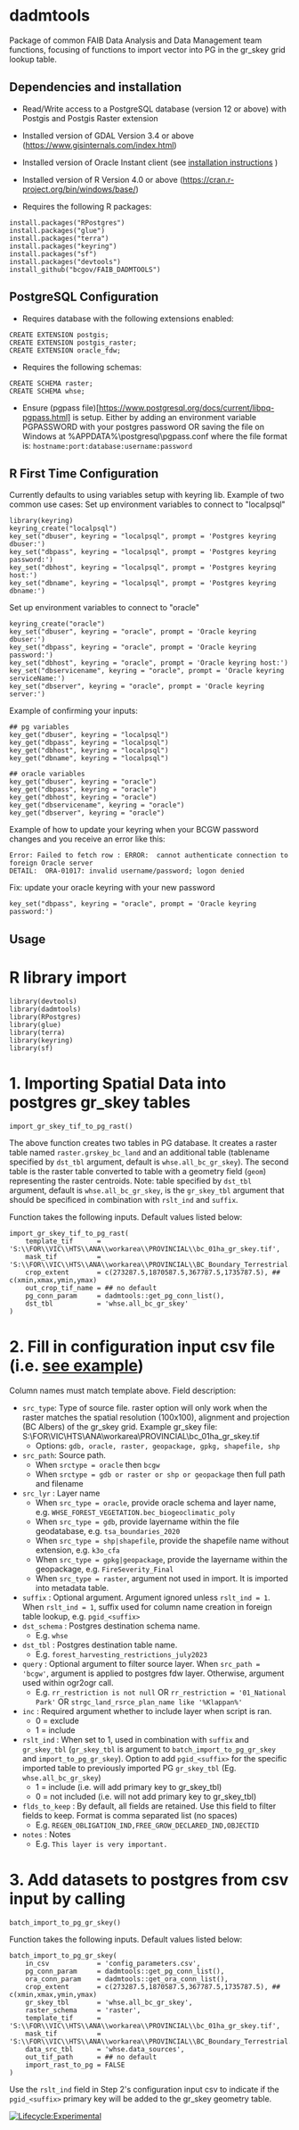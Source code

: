 # dadmtools
Package of common FAIB Data Analysis and Data Management team functions, focusing of functions to import vector into PG in the gr_skey grid lookup table.

## Dependencies and installation
 - Read/Write access to a PostgreSQL database (version 12 or above) with Postgis and Postgis Raster extension

 - Installed version of GDAL Version 3.4 or above (https://www.gisinternals.com/index.html)
 
 - Installed version of Oracle Instant client (see  [installation instructions](oracle_fdw_install.md) )

 - Installed version of R Version 4.0 or above (https://cran.r-project.org/bin/windows/base/)

 - Requires the following R packages:
 ```
 install.packages("RPostgres")
 install.packages("glue")
 install.packages("terra")
 install.packages("keyring")
 install.packages("sf")
 install.packages("devtools")
 install_github("bcgov/FAIB_DADMTOOLS")
 ```
 
 ## PostgreSQL Configuration
 - Requires database with the following extensions enabled:
 ```
CREATE EXTENSION postgis;
CREATE EXTENSION postgis_raster;
CREATE EXTENSION oracle_fdw;
 ```
 - Requires the following schemas:
 ```
 CREATE SCHEMA raster;
 CREATE SCHEMA whse;
 ```
 - Ensure (pgpass file)[https://www.postgresql.org/docs/current/libpq-pgpass.html] is setup. Either by adding an environment variable PGPASSWORD with your postgres password OR saving the file on Windows at  %APPDATA%\postgresql\pgpass.conf where the file format is:
 `hostname:port:database:username:password`

## R First Time Configuration
Currently defaults to using variables setup with keyring lib.
Example of two common use cases: 
Set up environment variables to connect to "localpsql"
```
library(keyring)
keyring_create("localpsql")
key_set("dbuser", keyring = "localpsql", prompt = 'Postgres keyring dbuser:')
key_set("dbpass", keyring = "localpsql", prompt = 'Postgres keyring password:')
key_set("dbhost", keyring = "localpsql", prompt = 'Postgres keyring host:')
key_set("dbname", keyring = "localpsql", prompt = 'Postgres keyring dbname:')
```
Set up environment variables to connect to "oracle"
```
keyring_create("oracle")
key_set("dbuser", keyring = "oracle", prompt = 'Oracle keyring dbuser:')
key_set("dbpass", keyring = "oracle", prompt = 'Oracle keyring password:')
key_set("dbhost", keyring = "oracle", prompt = 'Oracle keyring host:')
key_set("dbservicename", keyring = "oracle", prompt = 'Oracle keyring serviceName:')
key_set("dbserver", keyring = "oracle", prompt = 'Oracle keyring server:')
```

Example of confirming your inputs:
```
## pg variables
key_get("dbuser", keyring = "localpsql")
key_get("dbpass", keyring = "localpsql")
key_get("dbhost", keyring = "localpsql")
key_get("dbname", keyring = "localpsql")

## oracle variables
key_get("dbuser", keyring = "oracle")
key_get("dbpass", keyring = "oracle")
key_get("dbhost", keyring = "oracle")
key_get("dbservicename", keyring = "oracle")
key_get("dbserver", keyring = "oracle")
```

Example of how to update your keyring when your BCGW password changes and you receive an error like this:
```
Error: Failed to fetch row : ERROR:  cannot authenticate connection to foreign Oracle server
DETAIL:  ORA-01017: invalid username/password; logon denied
```
Fix: update your oracle keyring with your new password
```
key_set("dbpass", keyring = "oracle", prompt = 'Oracle keyring password:')
```


## Usage
# R library import
```
library(devtools)
library(dadmtools)
library(RPostgres)
library(glue)
library(terra)
library(keyring)
library(sf)
```


# 1. Importing Spatial Data into postgres gr_skey tables

```
import_gr_skey_tif_to_pg_rast()
```

The above function creates two tables in PG database. It creates a raster table named `raster.grskey_bc_land` and an additional table (tablename specified by `dst_tbl` argument, default is `whse.all_bc_gr_skey`). The second table is the raster table converted to table with a geometry field (`geom`) representing the raster centroids. Note: table specified by `dst_tbl` argument, default is `whse.all_bc_gr_skey`, is the `gr_skey_tbl` argument that should be specificed in combination with `rslt_ind` and `suffix`.

Function takes the following inputs. Default values listed below:

```
import_gr_skey_tif_to_pg_rast(
    template_tif      = 'S:\\FOR\\VIC\\HTS\\ANA\\workarea\\PROVINCIAL\\bc_01ha_gr_skey.tif',
    mask_tif          = 'S:\\FOR\\VIC\\HTS\\ANA\\workarea\\PROVINCIAL\\BC_Boundary_Terrestrial.tif',
    crop_extent       = c(273287.5,1870587.5,367787.5,1735787.5), ## c(xmin,xmax,ymin,ymax)
    out_crop_tif_name = ## no default
    pg_conn_param     = dadmtools::get_pg_conn_list(),
    dst_tbl           = 'whse.all_bc_gr_skey'
)
```

# 2.  Fill in configuration input csv file (i.e. [see example](config_parameters.csv))

Column names must match template above. Field description:
- `src_type`: Type of source file. raster option will only work when the raster matches the spatial resolution (100x100), alignment and projection (BC Albers) of the gr_skey grid. Example gr_skey file: S:\\FOR\\VIC\\HTS\\ANA\\workarea\\PROVINCIAL\\bc_01ha_gr_skey.tif
    - Options: `gdb, oracle, raster, geopackage, gpkg, shapefile, shp`
- `src_path`: Source path.
    - When `srctype = oracle` then `bcgw`
    - When `srctype = gdb or raster or shp or geopackage` then full path and filename
- `src_lyr` : Layer name
    - When `src_type = oracle`, provide oracle schema and layer name, e.g. `WHSE_FOREST_VEGETATION.bec_biogeoclimatic_poly`
    - When `src_type = gdb`, provide layername within the file geodatabase, e.g. `tsa_boundaries_2020`
    - When `src_type = shp|shapefile`, provide the shapefile name without extension, e.g. `k3o_cfa`
    - When `src_type = gpkg|geopackage`, provide the layername within the geopackage, e.g. `FireSeverity_Final`
    - When `src_type = raster`, argument not used in import. It is imported into metadata table.
- `suffix` : Optional argument. Argument ignored unless `rslt_ind = 1`. When `rslt_ind = 1`, suffix used for column name creation in foreign table lookup, e.g. `pgid_<suffix>`
- `dst_schema` : Postgres destination schema name.
    - E.g. `whse`
- `dst_tbl` : Postgres destination table name.
    - E.g. `forest_harvesting_restrictions_july2023`
- `query` : Optional argument to filter source layer. When `src_path = 'bcgw'`, argument is applied to postgres fdw layer. Otherwise, argument used within ogr2ogr call.
    - E.g. `rr_restriction is not null` OR `rr_restriction = '01_National Park'` OR `strgc_land_rsrce_plan_name like '%Klappan%'`
- `inc` : Required argument whether to include layer when script is ran. 
    - 0 = exclude
    - 1 = include
- `rslt_ind` : When set to 1, used in combination with `suffix` and `gr_skey_tbl` (`gr_skey_tbl` is argument to `batch_import_to_pg_gr_skey` and `import_to_pg_gr_skey`). Option to add `pgid_<suffix>` for the specific imported table to previously imported PG `gr_skey_tbl` (Eg. `whse.all_bc_gr_skey`) 
    - 1 = include (i.e. will add primary key to gr_skey_tbl)
    - 0 = not included (i.e. will not add primary key to gr_skey_tbl)
- `flds_to_keep` : By default, all fields are retained. Use this field to filter fields to keep. Format is comma separated list (no spaces)
    - E.g. `REGEN_OBLIGATION_IND,FREE_GROW_DECLARED_IND,OBJECTID`
- `notes` : Notes
    - E.g. `This layer is very important.`
    
# 3.  Add datasets to postgres from csv input by calling

```
batch_import_to_pg_gr_skey()
```

Function takes the following inputs. Default values listed below:

```
batch_import_to_pg_gr_skey(
    in_csv            = 'config_parameters.csv',
    pg_conn_param     = dadmtools::get_pg_conn_list(),
    ora_conn_param    = dadmtools::get_ora_conn_list(),
    crop_extent       = c(273287.5,1870587.5,367787.5,1735787.5), ## c(xmin,xmax,ymin,ymax)
    gr_skey_tbl       = 'whse.all_bc_gr_skey',
    raster_schema     = 'raster',
    template_tif      = 'S:\\FOR\\VIC\\HTS\\ANA\\workarea\\PROVINCIAL\\bc_01ha_gr_skey.tif',
    mask_tif          = 'S:\\FOR\\VIC\\HTS\\ANA\\workarea\\PROVINCIAL\\BC_Boundary_Terrestrial.tif',
    data_src_tbl      = 'whse.data_sources',
    out_tif_path      = ## no default
    import_rast_to_pg = FALSE
)
```
Use the `rslt_ind` field in Step 2's configuration input csv to indicate if the `pgid_<suffix>` primary key will be added to the gr_skey geometry table. 

[![Lifecycle:Experimental](https://img.shields.io/badge/Lifecycle-Experimental-339999)](<Redirect-URL>)
